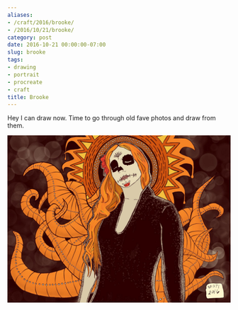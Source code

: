 ```yaml
---
aliases:
- /craft/2016/brooke/
- /2016/10/21/brooke/
category: post
date: 2016-10-21 00:00:00-07:00
slug: brooke
tags:
- drawing
- portrait
- procreate
- craft
title: Brooke
---
```


Hey I can draw now. Time to go through old fave photos and draw from them.

![attachments/img/2016/cover-2016-10-21.jpg](../../../attachments/img/2016/cover-2016-10-21.jpg)
